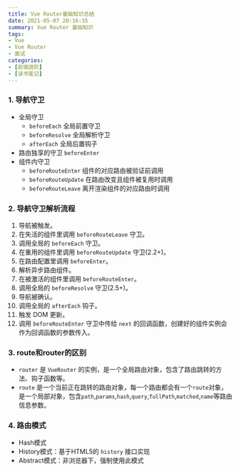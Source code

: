 ```yaml
---
title: Vue Router基础知识总结
date: 2021-05-07 20:16:35
summary: Vue Router 基础知识
tags:
- Vue
- Vue Router
- 面试
categories:
- [前端进阶]
- [读书笔记]
---
```


### 1. 导航守卫
- 全局守卫
  - `beforeEach` 全局前置守卫 
  - `beforeResolve` 全局解析守卫 
  - `afterEach` 全局后置钩子
- 路由独享的守卫 `beforeEnter`
- 组件内守卫
  - `beforeRouteEnter` 组件的对应路由被验证前调用
  - `beforeRouteUpdate` 在路由改变且组件被复用时调用
  - `beforeRouteLeave` 离开渲染组件的对应路由时调用


### 2. 导航守卫解析流程
1. 导航被触发。
2. 在失活的组件里调用 `beforeRouteLeave` 守卫。
3. 调用全局的 `beforeEach` 守卫。
4. 在重用的组件里调用 `beforeRouteUpdate` 守卫(2.2+)。
5. 在路由配置里调用 `beforeEnter`。
6. 解析异步路由组件。
7. 在被激活的组件里调用 `beforeRouteEnter`。
8. 调用全局的 `beforeResolve` 守卫(2.5+)。
9. 导航被确认。
10. 调用全局的 `afterEach` 钩子。
11. 触发 DOM 更新。
12. 调用 `beforeRouteEnter` 守卫中传给 `next` 的回调函数，创建好的组件实例会作为回调函数的参数传入。

### 3. route和router的区别
- `router` 是 `VueRouter` 的实例，是一个全局路由对象，包含了路由跳转的方法、钩子函数等。
- `route` 是一个当前正在跳转的路由对象，每一个路由都会有一个`route`对象，是一个局部对象，包含`path`,`params`,`hash`,`query`,`fullPath`,`matched`,`name`等路由信息参数。

### 4. 路由模式
- Hash模式
- History模式：基于HTML5的 `history` 接口实现
- Abstract模式：非浏览器下，强制使用此模式